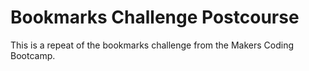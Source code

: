 # Bookmarks Challenge Postcourse

This is a repeat of the bookmarks challenge from the Makers Coding Bootcamp.
